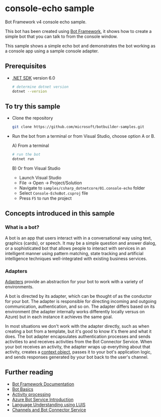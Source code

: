 # console-echo sample

Bot Framework v4 console echo sample.

This bot has been created using [Bot Framework](https://dev.botframework.com), it shows how to create a simple bot that you can talk to from the console window.

This sample shows a simple echo bot and demonstrates the bot working as a console app using a sample console adapter.

## Prerequisites

- [.NET SDK](https://dotnet.microsoft.com/download) version 6.0

  ```bash
  # determine dotnet version
  dotnet --version
  ```

## To try this sample

- Clone the repository

  ```bash
  git clone https://github.com/microsoft/botbuilder-samples.git
  ```

- Run the bot from a terminal or from Visual Studio, choose option A or B.

  A) From a terminal

    ```bash
    # run the bot
    dotnet run
    ```

  B) Or from Visual Studio

  - Launch Visual Studio
  - File -> Open -> Project/Solution
  - Navigate to `samples/csharp_dotnetcore/01.console-echo` folder
  - Select `Console-EchoBot.csproj` file
  - Press `F5` to run the project

## Concepts introduced in this sample

### What is a bot?

A bot is an app that users interact with in a conversational way using text, graphics (cards), or speech. It may be a simple question and answer dialog, or a sophisticated bot that allows people to interact with services in an intelligent manner using pattern matching, state tracking and artificial intelligence techniques well-integrated with existing business services.

### Adapters

[Adapters](https://docs.microsoft.com/en-us/dotnet/api/microsoft.bot.builder.adapters?view=botbuilder-dotnet-stable) provide an abstraction for your bot to work with a variety of environments.

A bot is directed by its adapter, which can be thought of as the conductor for your bot. The adapter is responsible for directing incoming and outgoing communication, authentication, and so on. The adapter differs based on its environment (the adapter internally works differently locally versus on Azure) but in each instance it achieves the same goal.

In most situations we don't work with the adapter directly, such as when creating a bot from a template, but it's good to know it's there and what it does.
The bot adapter encapsulates authentication processes and sends activities to and receives activities from the Bot Connector Service. When your bot receives an activity, the adapter wraps up everything about that activity, creates a [context object](https://docs.microsoft.com/azure/bot-service/bot-builder-concept-activity-processing?view=azure-bot-service-4.0#turn-context), passes it to your bot's application logic, and sends responses generated by your bot back to the user's channel.

## Further reading

- [Bot Framework Documentation](https://docs.botframework.com)
- [Bot Basics](https://docs.microsoft.com/azure/bot-service/bot-builder-basics?view=azure-bot-service-4.0)
- [Activity processing](https://docs.microsoft.com/en-us/azure/bot-service/bot-builder-concept-activity-processing?view=azure-bot-service-4.0)
- [Azure Bot Service Introduction](https://docs.microsoft.com/azure/bot-service/bot-service-overview-introduction?view=azure-bot-service-4.0)
- [Language Understanding using LUIS](https://docs.microsoft.com/en-us/azure/cognitive-services/luis/)
- [Channels and Bot Connector Service](https://docs.microsoft.com/en-us/azure/bot-service/bot-concepts?view=azure-bot-service-4.0)

